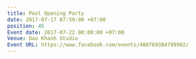 ```yaml
---
title: Pool Opening Party
date: 2017-07-17 07:59:00 +07:00
position: 45
Event date: 2017-07-22 00:00:00 +07:00
Venue: Dao Khanh Studio
Event URL: https://www.facebook.com/events/488769384799982/
---
```


